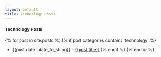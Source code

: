 ```yaml
---
layout: default
title: Technology Posts
---
```

#### Technology Posts

{% for post in site.posts %}
  {% if post.categories contains 'technology' %}
* {{post.date | date_to_string}} - [{{post.title}}]({{post.url}})
  {% endif %}
{% endfor %}
